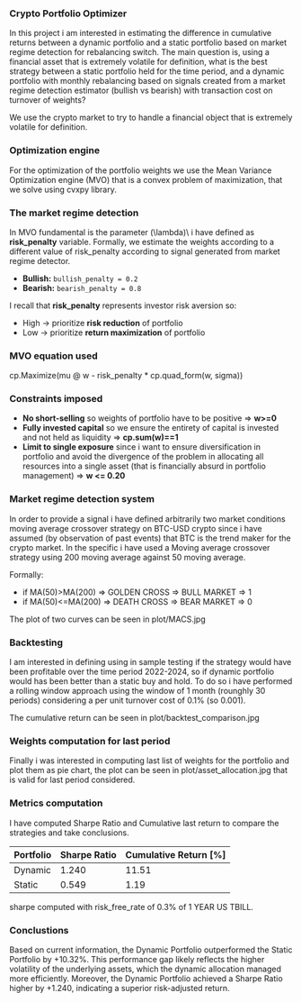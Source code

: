### Crypto Portfolio Optimizer
In this project i am interested in estimating the difference in cumulative returns between a dynamic portfolio and a static portfolio based on market regime detection for rebalancing switch. The main question is, using a financial asset that is extremely volatile for definition, what is the best strategy between a static portfolio held for the time period, and   a dynamic portfolio with monthly rebalancing based on signals created from a market regime detection estimator (bullish vs bearish) with transaction cost on turnover of weights?

We use the crypto market to try to handle a financial object that is extremely volatile for definition.

### Optimization engine
For the optimization of the portfolio weights we use the Mean Variance Optimization engine (MVO) that is a convex problem of maximization, that we solve using cvxpy library.

### The market regime detection
In MVO fundamental is the parameter (\lambda)\ i have defined as **risk_penalty** variable. Formally, we estimate the weights according to a different value of risk_penalty according to signal generated from market regime detector.

- **Bullish:** `bullish_penalty = 0.2`  
- **Bearish:** `bearish_penalty = 0.8`  

I recall that **risk_penalty** represents investor risk aversion so:  
- High → prioritize **risk reduction** of portfolio  
- Low → prioritize **return maximization** of portfolio 

### MVO equation used
cp.Maximize(mu @ w - risk_penalty * cp.quad_form(w, sigma))

### Constraints imposed  
- **No short-selling** so weights of portfolio have to be positive => **w>=0**   
- **Fully invested capital** so we ensure the entirety of capital is invested and not held as liquidity => **cp.sum(w)==1**  
- **Limit to single exposure** since i want to ensure diversification in portfolio and avoid the divergence of the problem in allocating all resources into a single asset (that is financially absurd in portfolio management) => **w <= 0.20**  

### Market regime detection system
In order to provide a signal i have defined arbitrarily two market conditions moving average crossover strategy on BTC-USD crypto since i have assumed (by observation of past events) that BTC is the trend maker for the crypto market.
In the specific i have used a Moving average crossover strategy using 200 moving average against 50 moving average.

Formally:
- if MA(50)>MA(200) => GOLDEN CROSS => BULL MARKET => 1
- if MA(50)<=MA(200) => DEATH CROSS => BEAR MARKET => 0

The plot of two curves can be seen in plot/MACS.jpg

### Backtesting
I am interested in defining using in sample testing if the strategy would have been profitable over the time period 2022-2024, so if dynamic portfolio would has been better than a static buy and hold. To do so i have performed a rolling window approach using the window of 1 month (rounghly 30 periods) considering a per unit turnover cost of 0.1% (so 0.001).

The cumulative return can be seen in plot/backtest_comparison.jpg

### Weights computation for last period
Finally i was interested in computing last list of weights for the portfolio and plot them as pie chart, the plot can be seen in plot/asset_allocation.jpg that is valid for last period considered.

### Metrics computation
I have computed Sharpe Ratio and Cumulative last return to compare the strategies and take conclusions.

|Portfolio | Sharpe Ratio | Cumulative Return [%] |
|----------|--------------|-----------------------|
|Dynamic   |         1.240|                  11.51|
|Static    |         0.549|                   1.19|

sharpe computed with risk_free_rate of 0.3% of 1 YEAR US TBILL.


### Conclustions
Based on current information, the Dynamic Portfolio outperformed the Static Portfolio by +10.32%. This performance gap likely reflects the higher volatility of the underlying assets, which the dynamic allocation managed more efficiently. Moreover, the Dynamic Portfolio achieved a Sharpe Ratio higher by +1.240, indicating a superior risk-adjusted return.
